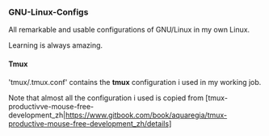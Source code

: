 ### GNU-Linux-Configs
All remarkable and usable configurations of GNU/Linux in my own Linux.

Learning is always amazing.

#### Tmux
'tmux/.tmux.conf' contains the **tmux** configuration i used in my working job.

Note that almost all the configuration i used is copied from [tmux-productivve-mouse-free-development_zh|https://www.gitbook.com/book/aquaregia/tmux-productive-mouse-free-development_zh/details]


